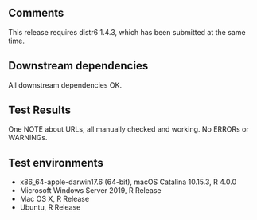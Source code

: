 ## Comments

This release requires distr6 1.4.3, which has been submitted at the same time.

## Downstream dependencies

All downstream dependencies OK.

## Test Results

One NOTE about URLs, all manually checked and working.
No ERRORs or WARNINGs.

## Test environments

* x86_64-apple-darwin17.6 (64-bit), macOS Catalina 10.15.3, R 4.0.0
* Microsoft Windows Server 2019, R Release
* Mac OS X, R Release
* Ubuntu, R Release

